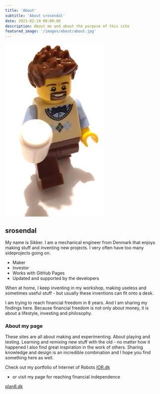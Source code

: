 ```yaml
---
title: 'About'
subtitle: 'About srosendal'
date: 2021-02-19 00:00:00
description: About me and about the purpose of this site
featured_image: '/images/about/about.jpg'
---
```


![](/images/about/about.jpg)

## srosendal
My name is Sikker. I am a mechanical engineer from Denmark that enjoys making stuff and inventing new projects. I very often have too many sideprojects going on.

* Maker
* Investor
* Works with GitHub Pages
* Updated and supported by the developers

When at home, I keep inventing in my workshop, making useless and sometimes useful stuff - but usually these inventions can fit onto a desk.

I am trying to reach financial freedom in 8 years. And I am sharing my findings here. Because financial freedom is not only about money, it is about a lifestyle, investing and philosophy. 

### About my page
These sites are all about making and experimenting. About playing and testing. Learning and remixing new stuff with the old - no matter how it happened I also find great inspiration in the work of others. Sharing knowledge and design is an incredible combination and I hope you find something here as well.

Check out my portfolio of Internet of Robots
<a href="https://srosendal.github.io/ior/" class="button button--large">IOR.dk</a>

- or visit my page for reaching financial independence

<a href="https://srosendal.github.io/plan8/" class="button button--large">plan8.dk</a>
